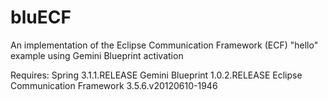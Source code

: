 bluECF
======
An implementation of the Eclipse Communication Framework (ECF) "hello" example using Gemini Blueprint activation

Requires:
Spring								3.1.1.RELEASE
Gemini Blueprint					1.0.2.RELEASE
Eclipse Communication Framework		3.5.6.v20120610-1946